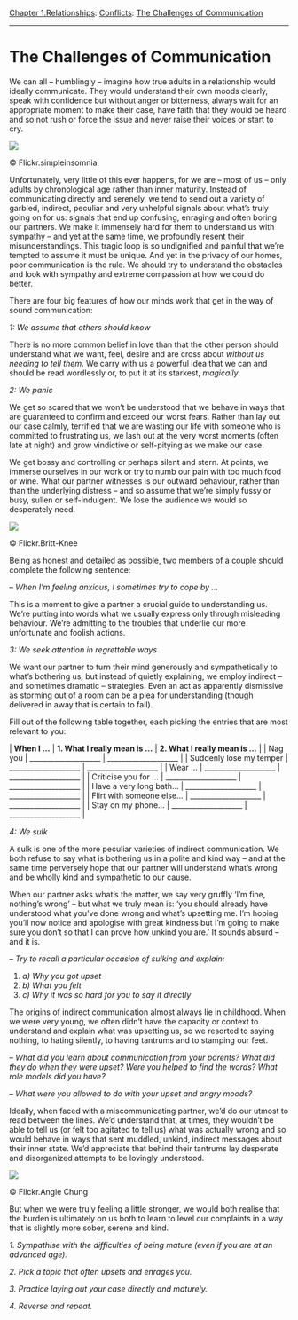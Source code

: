 [Chapter 1.Relationships](https://www.theschooloflife.com/thebookoflife/category/relationships/): [Conflicts](https://www.theschooloflife.com/thebookoflife/category/relationships/conflicts/): [The Challenges of Communication](https://www.theschooloflife.com/thebookoflife/the-challenges-of-communication/)

* * *

# The Challenges of Communication

We can all – humblingly – imagine how true adults in a relationship would ideally communicate. They would understand their own moods clearly, speak with confidence but without anger or bitterness, always wait for an appropriate moment to make their case, have faith that they would be heard and so not rush or force the issue and never raise their voices or start to cry.

 ![](https://www.theschooloflife.com/thebookoflife/wp-content/uploads/2019/01/25916483926_9fbee55667_k-1024x727.jpg)

© Flickr.simpleinsomnia

Unfortunately, very little of this ever happens, for we are – most of us – only adults by chronological age rather than inner maturity. Instead of communicating directly and serenely, we tend to send out a variety of garbled, indirect, peculiar and very unhelpful signals about what’s truly going on for us: signals that end up confusing, enraging and often boring our partners. We make it immensely hard for them to understand us with sympathy – and yet at the same time, we profoundly resent their misunderstandings. This tragic loop is so undignified and painful that we’re tempted to assume it must be unique. And yet in the privacy of our homes, poor communication is the rule. We should try to understand the obstacles and look with sympathy and extreme compassion at how we could do better.

There are four big features of how our minds work that get in the way of sound communication:

_1: We assume that others should know_

There is no more common belief in love than that the other person should understand what we want, feel, desire and are cross about _without us needing to tell them_. We carry with us a powerful idea that we can and should be read wordlessly or, to put it at its starkest, _magically_.

_2: We panic_

We get so scared that we won’t be understood that we behave in ways that are guaranteed to confirm and exceed our worst fears. Rather than lay out our case calmly, terrified that we are wasting our life with someone who is committed to frustrating us, we lash out at the very worst moments (often late at night) and grow vindictive or self-pitying as we make our case.

We get bossy and controlling or perhaps silent and stern. At points, we immerse ourselves in our work or try to numb our pain with too much food or wine. What our partner witnesses is our outward behaviour, rather than than the underlying distress – and so assume that we’re simply fussy or busy, sullen or self-indulgent. We lose the audience we would so desperately need.

 ![](https://www.theschooloflife.com/thebookoflife/wp-content/uploads/2019/01/5861934354_8acda3bfde_b-1024x681.jpg)

© Flickr.Britt-Knee

Being as honest and detailed as possible, two members of a couple should complete the following sentence:

_– When I’m feeling anxious, I sometimes try to cope by …_

This is a moment to give a partner a crucial guide to understanding us. We’re putting into words what we usually express only through misleading behaviour. We’re admitting to the troubles that underlie our more unfortunate and foolish actions. &nbsp;

_3: We seek attention in regrettable ways_

We want our partner to turn their mind generously and sympathetically to what’s bothering us, but instead of quietly explaining, we employ indirect – and sometimes dramatic – strategies. Even an act as apparently dismissive as storming out of a room can be a plea for understanding (though delivered in away that is certain to fail).

Fill out of the following table together, each picking the entries that are most relevant to you:

| **When I …** | **1. What I really mean is …** | **2. What I really mean is …** |
| Nag you | \_\_\_\_\_\_\_\_\_\_\_\_\_\_\_\_\_\_\_\_ | \_\_\_\_\_\_\_\_\_\_\_\_\_\_\_\_\_\_\_\_ |
| Suddenly lose my temper | \_\_\_\_\_\_\_\_\_\_\_\_\_\_\_\_\_\_\_\_ | \_\_\_\_\_\_\_\_\_\_\_\_\_\_\_\_\_\_\_\_ |
| Wear … | \_\_\_\_\_\_\_\_\_\_\_\_\_\_\_\_\_\_\_\_ | \_\_\_\_\_\_\_\_\_\_\_\_\_\_\_\_\_\_\_\_ |
| Criticise you for … | \_\_\_\_\_\_\_\_\_\_\_\_\_\_\_\_\_\_\_\_ | \_\_\_\_\_\_\_\_\_\_\_\_\_\_\_\_\_\_\_\_ |
| Have a very long bath… | \_\_\_\_\_\_\_\_\_\_\_\_\_\_\_\_\_\_\_\_ | \_\_\_\_\_\_\_\_\_\_\_\_\_\_\_\_\_\_\_\_ |
| Flirt with someone else… | \_\_\_\_\_\_\_\_\_\_\_\_\_\_\_\_\_\_\_\_ | \_\_\_\_\_\_\_\_\_\_\_\_\_\_\_\_\_\_\_\_ |
| Stay on my phone… | \_\_\_\_\_\_\_\_\_\_\_\_\_\_\_\_\_\_\_\_ | \_\_\_\_\_\_\_\_\_\_\_\_\_\_\_\_\_\_\_\_ |

_4: We sulk_

A sulk is one of the more peculiar varieties of indirect communication. We both refuse to say what is bothering us in a polite and kind way – and at the same time perversely hope that our partner will understand what’s wrong and be wholly kind and sympathetic to our cause.

When our partner asks what’s the matter, we say very gruffly ‘I’m fine, nothing’s wrong’ – but what we truly mean is: ‘you should already have understood what you’ve done wrong and what’s upsetting me. I’m hoping you’ll now notice and apologise with great kindness but I’m going to make sure you don’t so that I can prove how unkind you are.’ It sounds absurd – and it is.

_– Try to recall a particular occasion of sulking and explain:_

1. _a) Why you got upset_
2. _b) What you felt_
3. _c) Why it was so hard for you to say it directly_

The origins of indirect communication almost always lie in childhood. When we were very young, we often didn’t have the capacity or context to understand and explain what was upsetting us, so we resorted to saying nothing, to hating silently, to having tantrums and to stamping our feet.

_– What did you learn about communication from your parents? What did they do when they were upset? Were you helped to find the words? What role models did you have?_

_– What were you allowed to do with your upset and angry moods?_

Ideally, when faced with a miscommunicating partner, we’d do our utmost to read between the lines. We’d understand that, at times, they wouldn’t be able to tell us (or felt too agitated to tell us) what was actually wrong and so would behave in ways that sent muddled, unkind, indirect messages about their inner state. We’d appreciate that behind their tantrums lay desperate and disorganized attempts to be lovingly understood.

 ![](https://www.theschooloflife.com/thebookoflife/wp-content/uploads/2019/01/5570044120_36e94d72f8_z.jpg)

© Flickr.Angie Chung

But when we were truly feeling a little stronger, we would both realise that the burden is ultimately on us both to learn to level our complaints in a way that is slightly more sober, serene and kind.

_1. Sympathise with the difficulties of being mature (even if you are at an advanced age)._

_2. Pick a topic that often upsets and enrages you._

_3. Practice laying out your case directly and maturely._

_4. Reverse and repeat._
